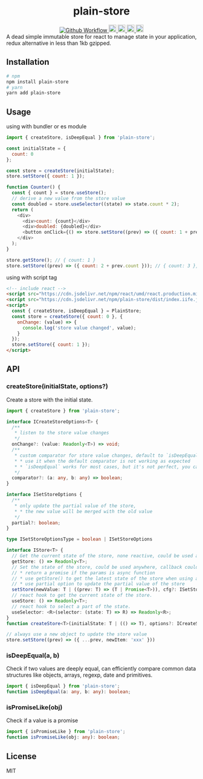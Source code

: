 <h1 align="center">plain-store</h1>
<div align="center">
  <a href="https://github.com/oe/plain-store/actions/workflows/build.yml">
    <img src="https://github.com/oe/template-to-react/actions/workflows/build.yml/badge.svg" alt="Github Workflow">
  </a>
  <a href="#readme">
    <img src="https://img.shields.io/badge/%3C%2F%3E-typescript-blue" alt="code with typescript" height="20">
  </a>
  <a href="#readme">
    <img src="https://img.shields.io/badge/coverage-100%25-44CC11" alt="code coverage" height="20">
  </a>
  <a href="#readme">
    <img src="https://badge.fury.io/js/plain-store.svg" alt="npm version" height="20">
  </a>
  <a href="https://www.npmjs.com/package/plain-store">
    <img src="https://img.shields.io/npm/dm/plain-store.svg" alt="npm version" height="20">
  </a>
</div>
A dead simple immutable store for react to manage state in your application, redux alternative in less than 1kb gzipped.

## Installation
```bash
# npm
npm install plain-store
# yarn
yarn add plain-store

```

## Usage
using with bundler or es module
```javascript
import { createStore, isDeepEqual } from 'plain-store';

const initialState = {
  count: 0
};

const store = createStore(initialState);
store.setStore({ count: 1 });

function Counter() {
  const { count } = store.useStore();
  // derive a new value from the store value
  const doubled = store.useSelector((state) => state.count * 2);
  return (
    <div>
      <div>count: {count}</div>
      <div>doubled: {doubled}</div>
      <button onClick={() => store.setStore((prev) => ({ count: 1 + prev.count }))}>Increment</button>
    </div>
  );
}

store.getStore(); // { count: 1 }
store.setStore((prev) => ({ count: 2 + prev.count })); // { count: 3 }, will trigger Counter re-render
```

using with script tag
```html
<!-- include react -->
<script src="https://cdn.jsdelivr.net/npm/react/umd/react.production.min.js"></script>
<script src="https://cdn.jsdelivr.net/npm/plain-store/dist/index.iife.js"></script>
<script>
  const { createStore, isDeepEqual } = PlainStore;
  const store = createStore({ count: 0 }, {
    onChange: (value) => {
      console.log('store value changed', value);
    }
  });
  store.setStore({ count: 1 });
</script>
```

## API
### createStore(initialState, options?)
Create a store with the initial state.
```ts
import { createStore } from 'plain-store';

interface ICreateStoreOptions<T> {
  /**
   * listen to the store value changes
   */
  onChange?: (value: Readonly<T>) => void;
  /**
   * custom comparator for store value changes, default to `isDeepEqual`
   * * use it when the default comparator is not working as expected
   * * `isDeepEqual` works for most cases, but it's not perfect, you can provide a custom comparator to handle the edge cases or performance issues.
   */
  comparator?: (a: any, b: any) => boolean;
}

interface ISetStoreOptions {
  /**
   * only update the partial value of the store,
   * * the new value will be merged with the old value
   */
  partial?: boolean;
}

type ISetStoreOptionsType = boolean | ISetStoreOptions

interface IStore<T> {
  // Get the current state of the store, none reactive, could be used anywhere.
  getStore: () => Readonly<T>;
  // Set the state of the store, could be used anywhere, callback could be async.
  // * return a promise if the params is async function
  // * use getStore() to get the latest state of the store when using async function
  // * use partial option to update the partial value of the store
  setStore(newValue: T | ((prev: T) => (T | Promise<T>)), cfg?: ISetStoreOptionsType): void | Promise<void>
  // react hook to get the current state of the store.
  useStore: () => Readonly<T>;
  // react hook to select a part of the state.
  useSelector: <R>(selector: (state: T) => R) => Readonly<R>;
}
function createStore<T>(initialState: T | (() => T), options?: ICreateStoreOptions<T>): IStore<T>;
```

```ts
// always use a new object to update the store value
store.setStore((prev) => ({ ...prev, newItem: 'xxx' }))
```

### isDeepEqual(a, b)
Check if two values are deeply equal, can efficiently compare common data structures like objects, arrays, regexp, date and primitives.
```ts
import { isDeepEqual } from 'plain-store';
function isDeepEqual(a: any, b: any): boolean;
```

### isPromiseLike(obj)
Check if a value is a promise

```ts
import { isPromiseLike } from 'plain-store';
function isPromiseLike(obj: any): boolean;
```

## License
MIT


